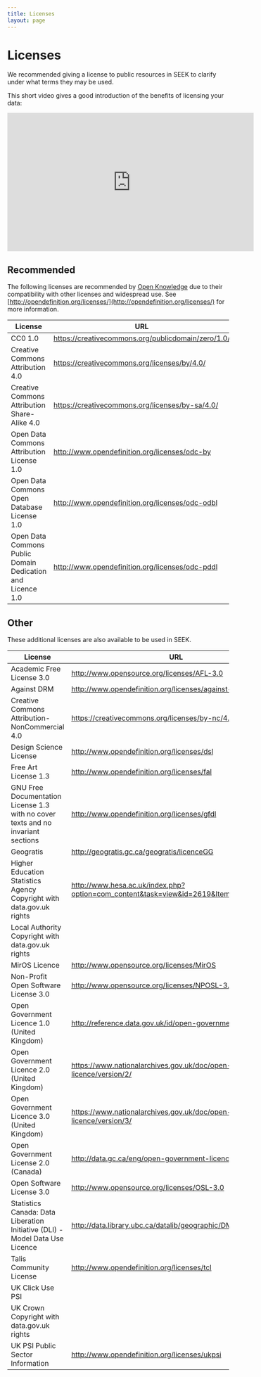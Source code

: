```yaml
---
title: Licenses
layout: page
---
```


# Licenses


We recommended giving a license to public resources in SEEK to clarify under what terms they may be used.

This short video gives a good introduction of the benefits of licensing your data:

<center>
<iframe width="560" height="315" src="https://www.youtube.com/embed/Tvwp5LK_Wko" frameborder="0" allowfullscreen></iframe>
</center>


## Recommended

The following licenses are recommended by [Open Knowledge](https://okfn.org/) due to their compatibility with
other licenses and widespread use. See [http://opendefinition.org/licenses/](http://opendefinition.org/licenses/)
for more information.

<table>
<thead>
        <tr>
            <th>License</th><th>URL</th>
        </tr>
</thead>
<tbody>
    <tr>
        <td>CC0 1.0</td><td><a href="https://creativecommons.org/publicdomain/zero/1.0/" target="_blank">https://creativecommons.org/publicdomain/zero/1.0/</a></td>
    </tr>
    <tr>
        <td>Creative Commons Attribution 4.0</td><td><a href="https://creativecommons.org/licenses/by/4.0/" target="_blank">https://creativecommons.org/licenses/by/4.0/</a></td>
    </tr>
    <tr>
        <td>Creative Commons Attribution Share-Alike 4.0</td><td><a href="https://creativecommons.org/licenses/by-sa/4.0/" target="_blank">https://creativecommons.org/licenses/by-sa/4.0/</a></td>
    </tr>
    <tr>
        <td>Open Data Commons Attribution License 1.0</td><td><a href="http://www.opendefinition.org/licenses/odc-by" target="_blank">http://www.opendefinition.org/licenses/odc-by</a></td>
    </tr>
    <tr>
        <td>Open Data Commons Open Database License 1.0</td><td><a href="http://www.opendefinition.org/licenses/odc-odbl" target="_blank">http://www.opendefinition.org/licenses/odc-odbl</a></td>
    </tr>
    <tr>
        <td>Open Data Commons Public Domain Dedication and Licence 1.0</td><td><a href="http://www.opendefinition.org/licenses/odc-pddl" target="_blank">http://www.opendefinition.org/licenses/odc-pddl</a></td>
    </tr>
</tbody>
</table>

## Other

These additional licenses are also available to be used in SEEK.

<table>
<thead>
        <tr>
            <th>License</th><th>URL</th>
        </tr>
</thead>
<tbody>
    <tr>
        <td>Academic Free License 3.0</td><td><a href="http://www.opensource.org/licenses/AFL-3.0" target="_blank">http://www.opensource.org/licenses/AFL-3.0</a></td>
    </tr>
    <tr>
        <td>Against DRM</td><td><a href="http://www.opendefinition.org/licenses/against-drm" target="_blank">http://www.opendefinition.org/licenses/against-drm</a></td>
    </tr>
    <tr>
        <td>Creative Commons Attribution-NonCommercial 4.0</td><td><a href="https://creativecommons.org/licenses/by-nc/4.0/" target="_blank">https://creativecommons.org/licenses/by-nc/4.0/</a></td>
    </tr>
    <tr>
        <td>Design Science License</td><td><a href="http://www.opendefinition.org/licenses/dsl" target="_blank">http://www.opendefinition.org/licenses/dsl</a></td>
    </tr>
    <tr>
        <td>Free Art License 1.3</td><td><a href="http://www.opendefinition.org/licenses/fal" target="_blank">http://www.opendefinition.org/licenses/fal</a></td>
    </tr>
    <tr>
        <td>GNU Free Documentation License 1.3 with no cover texts and no invariant sections</td><td><a href="http://www.opendefinition.org/licenses/gfdl" target="_blank">http://www.opendefinition.org/licenses/gfdl</a></td>
    </tr>
    <tr>
        <td>Geogratis</td><td><a href="http://geogratis.gc.ca/geogratis/licenceGG" target="_blank">http://geogratis.gc.ca/geogratis/licenceGG</a></td>
    </tr>
    <tr>
        <td>Higher Education Statistics Agency Copyright with data.gov.uk rights</td><td><a href="http://www.hesa.ac.uk/index.php?option=com_content&task=view&id=2619&Itemid=209" target="_blank">http://www.hesa.ac.uk/index.php?option=com_content&task=view&id=2619&Itemid=209</a></td>
    </tr>
    <tr>
        <td>Local Authority Copyright with data.gov.uk rights</td><td><a href="" target="_blank"></a></td>
    </tr>
    <tr>
        <td>MirOS Licence</td><td><a href="http://www.opensource.org/licenses/MirOS" target="_blank">http://www.opensource.org/licenses/MirOS</a></td>
    </tr>
    <tr>
        <td>Non-Profit Open Software License 3.0</td><td><a href="http://www.opensource.org/licenses/NPOSL-3.0" target="_blank">http://www.opensource.org/licenses/NPOSL-3.0</a></td>
    </tr>
    <tr>
        <td>Open Government Licence 1.0 (United Kingdom)</td><td><a href="http://reference.data.gov.uk/id/open-government-licence" target="_blank">http://reference.data.gov.uk/id/open-government-licence</a></td>
    </tr>
    <tr>
        <td>Open Government Licence 2.0 (United Kingdom)</td><td><a href="https://www.nationalarchives.gov.uk/doc/open-government-licence/version/2/" target="_blank">https://www.nationalarchives.gov.uk/doc/open-government-licence/version/2/</a></td>
    </tr>
    <tr>
        <td>Open Government Licence 3.0 (United Kingdom)</td><td><a href="https://www.nationalarchives.gov.uk/doc/open-government-licence/version/3/" target="_blank">https://www.nationalarchives.gov.uk/doc/open-government-licence/version/3/</a></td>
    </tr>
    <tr>
        <td>Open Government License 2.0 (Canada)</td><td><a href="http://data.gc.ca/eng/open-government-licence-canada" target="_blank">http://data.gc.ca/eng/open-government-licence-canada</a></td>
    </tr>
    <tr>
        <td>Open Software License 3.0</td><td><a href="http://www.opensource.org/licenses/OSL-3.0" target="_blank">http://www.opensource.org/licenses/OSL-3.0</a></td>
    </tr>
    <tr>
        <td>Statistics Canada: Data Liberation Initiative (DLI) - Model Data Use Licence</td><td><a href="http://data.library.ubc.ca/datalib/geographic/DMTI/license.html" target="_blank">http://data.library.ubc.ca/datalib/geographic/DMTI/license.html</a></td>
    </tr>
    <tr>
        <td>Talis Community License</td><td><a href="http://www.opendefinition.org/licenses/tcl" target="_blank">http://www.opendefinition.org/licenses/tcl</a></td>
    </tr>
    <tr>
        <td>UK Click Use PSI</td><td><a href="" target="_blank"></a></td>
    </tr>
    <tr>
        <td>UK Crown Copyright with data.gov.uk rights</td><td><a href="" target="_blank"></a></td>
    </tr>
    <tr>
        <td>UK PSI Public Sector Information</td><td><a href="http://www.opendefinition.org/licenses/ukpsi" target="_blank">http://www.opendefinition.org/licenses/ukpsi</a></td>
    </tr>
</tbody>
</table>
